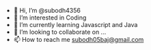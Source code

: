 - 👋 Hi, I’m @subodh4356
- 👀 I’m interested in Coding 
- 🌱 I’m currently learning Javascript and Java 
- 💞️ I’m looking to collaborate on ...
- 📫 How to reach me subodh05baj@gmail.com

<!---
subodh4356/subodh4356 is a ✨ special ✨ repository because its `README.md` (this file) appears on your GitHub profile.
You can click the Preview link to take a look at your changes.
--->
